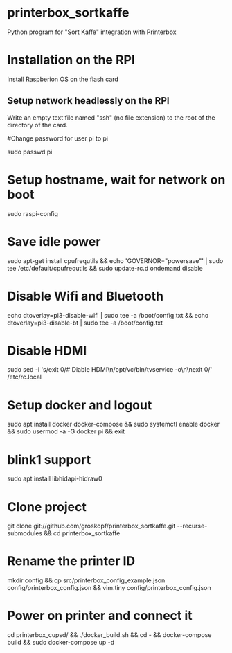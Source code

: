 # printerbox_sortkaffe
Python program for "Sort Kaffe" integration with Printerbox

# Installation on the RPI

Install Raspberion OS on the flash card

## Setup network headlessly on the RPI

Write an empty text file named "ssh" (no file extension) to the root of the directory of the card. 

#Change password for user pi to pi
 
sudo passwd pi

# Setup hostname, wait for network on boot
sudo raspi-config 

# Save idle power
sudo apt-get install cpufrequtils &&
echo 'GOVERNOR="powersave"' | sudo tee /etc/default/cpufrequtils &&
sudo update-rc.d ondemand disable 

# Disable Wifi and Bluetooth
echo dtoverlay=pi3-disable-wifi | sudo tee -a /boot/config.txt &&
echo dtoverlay=pi3-disable-bt | sudo tee -a /boot/config.txt

# Disable HDMI
sudo sed -i 's/exit 0/# Diable HDMI\n\/opt\/vc\/bin\/tvservice -o\n\nexit 0/' /etc/rc.local

# Setup docker  and logout
sudo apt install docker docker-compose &&
sudo systemctl enable docker &&
sudo usermod -a -G docker pi &&
exit

# blink1 support
sudo apt install libhidapi-hidraw0

# Clone project
git clone git://github.com/groskopf/printerbox_sortkaffe.git --recurse-submodules &&
cd printerbox_sortkaffe

# Rename the printer ID
mkdir config &&
cp src/printerbox_config_example.json config/printerbox_config.json &&
vim.tiny config/printerbox_config.json 

# Power on printer and connect it
cd printerbox_cupsd/ && ./docker_build.sh && cd - &&
docker-compose build &&
sudo docker-compose up -d

